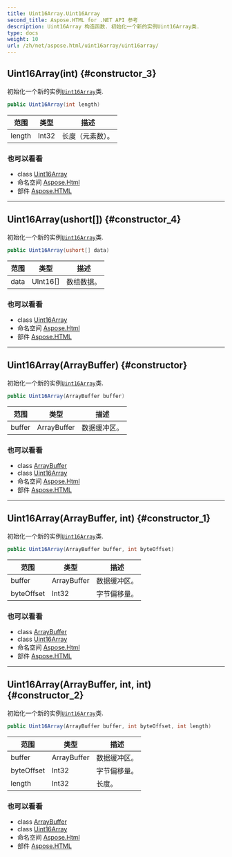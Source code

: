 ```yaml
---
title: Uint16Array.Uint16Array
second_title: Aspose.HTML for .NET API 参考
description: Uint16Array 构造函数. 初始化一个新的实例Uint16Array类.
type: docs
weight: 10
url: /zh/net/aspose.html/uint16array/uint16array/
---
```

## Uint16Array(int) {#constructor_3}

初始化一个新的实例[`Uint16Array`](../)类.

```csharp
public Uint16Array(int length)
```

| 范围 | 类型 | 描述 |
| --- | --- | --- |
| length | Int32 | 长度（元素数）。 |

### 也可以看看

* class [Uint16Array](../)
* 命名空间 [Aspose.Html](../../uint16array/)
* 部件 [Aspose.HTML](../../../)

---

## Uint16Array(ushort[]) {#constructor_4}

初始化一个新的实例[`Uint16Array`](../)类.

```csharp
public Uint16Array(ushort[] data)
```

| 范围 | 类型 | 描述 |
| --- | --- | --- |
| data | UInt16[] | 数组数据。 |

### 也可以看看

* class [Uint16Array](../)
* 命名空间 [Aspose.Html](../../uint16array/)
* 部件 [Aspose.HTML](../../../)

---

## Uint16Array(ArrayBuffer) {#constructor}

初始化一个新的实例[`Uint16Array`](../)类.

```csharp
public Uint16Array(ArrayBuffer buffer)
```

| 范围 | 类型 | 描述 |
| --- | --- | --- |
| buffer | ArrayBuffer | 数据缓冲区。 |

### 也可以看看

* class [ArrayBuffer](../../arraybuffer/)
* class [Uint16Array](../)
* 命名空间 [Aspose.Html](../../uint16array/)
* 部件 [Aspose.HTML](../../../)

---

## Uint16Array(ArrayBuffer, int) {#constructor_1}

初始化一个新的实例[`Uint16Array`](../)类.

```csharp
public Uint16Array(ArrayBuffer buffer, int byteOffset)
```

| 范围 | 类型 | 描述 |
| --- | --- | --- |
| buffer | ArrayBuffer | 数据缓冲区。 |
| byteOffset | Int32 | 字节偏移量。 |

### 也可以看看

* class [ArrayBuffer](../../arraybuffer/)
* class [Uint16Array](../)
* 命名空间 [Aspose.Html](../../uint16array/)
* 部件 [Aspose.HTML](../../../)

---

## Uint16Array(ArrayBuffer, int, int) {#constructor_2}

初始化一个新的实例[`Uint16Array`](../)类.

```csharp
public Uint16Array(ArrayBuffer buffer, int byteOffset, int length)
```

| 范围 | 类型 | 描述 |
| --- | --- | --- |
| buffer | ArrayBuffer | 数据缓冲区。 |
| byteOffset | Int32 | 字节偏移量。 |
| length | Int32 | 长度。 |

### 也可以看看

* class [ArrayBuffer](../../arraybuffer/)
* class [Uint16Array](../)
* 命名空间 [Aspose.Html](../../uint16array/)
* 部件 [Aspose.HTML](../../../)


